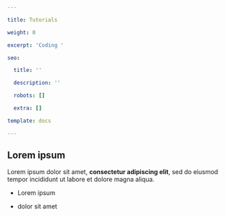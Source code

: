 ```yaml
---

title: Tutorials

weight: 0

excerpt: 'Coding '

seo:

  title: ''

  description: ''

  robots: []

  extra: []

template: docs

---
```




## Lorem ipsum



Lorem ipsum dolor sit amet, **consectetur adipiscing elit**, sed do eiusmod tempor incididunt ut labore et dolore magna aliqua.



-   Lorem ipsum

-   dolor sit amet

